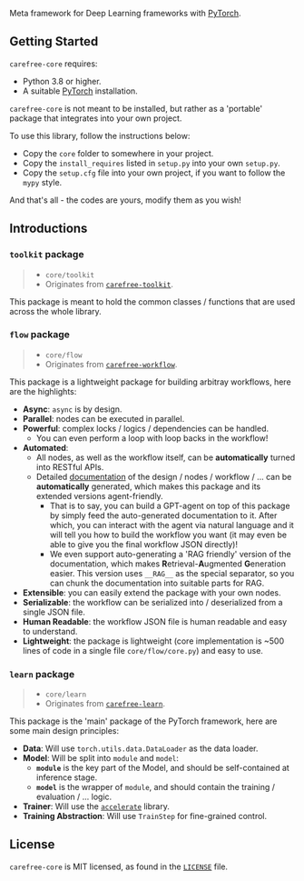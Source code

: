 Meta framework for Deep Learning frameworks with [PyTorch](https://pytorch.org/).

## Getting Started

`carefree-core` requires:

- Python 3.8 or higher.
- A suitable [PyTorch](https://pytorch.org/) installation.

`carefree-core` is not meant to be installed, but rather as a 'portable' package that integrates into your own project.

To use this library, follow the instructions below:

- Copy the `core` folder to somewhere in your project.
- Copy the `install_requires` listed in `setup.py` into your own `setup.py`.
- Copy the `setup.cfg` file into your own project, if you want to follow the `mypy` style.

And that's all - the codes are yours, modify them as you wish!

## Introductions

### `toolkit` package

> - `core/toolkit`
> - Originates from [`carefree-toolkit`](https://github.com/carefree0910/carefree-toolkit).

This package is meant to hold the common classes / functions that are used across the whole library.

### `flow` package

> - `core/flow`
> - Originates from [`carefree-workflow`](https://github.com/carefree0910/carefree-workflow).

This package is a lightweight package for building arbitray workflows, here are the highlights:

- **Async**: `async` is by design.
- **Parallel**: nodes can be executed in parallel.
- **Powerful**: complex locks / logics / dependencies can be handled.
  - You can even perform a loop with loop backs in the workflow!
- **Automated**:
  - All nodes, as well as the workflow itself, can be **automatically** turned into RESTful APIs.
  - Detailed [documentation](https://github.com/carefree0910/carefree-workflow/tree/main/docs.md) of the design / nodes / workflow / ... can be **automatically** generated, which makes this package and its extended versions agent-friendly.
    - That is to say, you can build a GPT-agent on top of this package by simply feed the auto-generated documentation to it. After which, you can interact with the agent via natural language and it will tell you how to build the workflow you want (it may even be able to give you the final workflow JSON directly)!
    - We even support auto-generating a 'RAG friendly' version of the documentation, which makes **R**etrieval-**A**ugmented **G**eneration easier. This version uses `__RAG__` as the special separator, so you can chunk the documentation into suitable parts for RAG.
- **Extensible**: you can easily extend the package with your own nodes.
- **Serializable**: the workflow can be serialized into / deserialized from a single JSON file.
- **Human Readable**: the workflow JSON file is human readable and easy to understand.
- **Lightweight**: the package is lightweight (core implementation is ~500 lines of code in a single file `core/flow/core.py`) and easy to use.

### `learn` package

> - `core/learn`
> - Originates from [`carefree-learn`](https://github.com/carefree0910/carefree-learn).

This package is the 'main' package of the PyTorch framework, here are some main design principles:

- **Data**: Will use `torch.utils.data.DataLoader` as the data loader.
- **Model**: Will be split into `module` and `model`:
  - **`module`** is the key part of the Model, and should be self-contained at inference stage.
  - **`model`** is the wrapper of `module`, and should contain the training / evaluation / ... logic.
- **Trainer**: Will use the [`accelerate`](https://github.com/huggingface/accelerate) library.
- **Training Abstraction**: Will use `TrainStep` for fine-grained control.

## License

`carefree-core` is MIT licensed, as found in the [`LICENSE`](https://github.com/carefree0910/carefree-core/blob/main/LICENSE) file.
